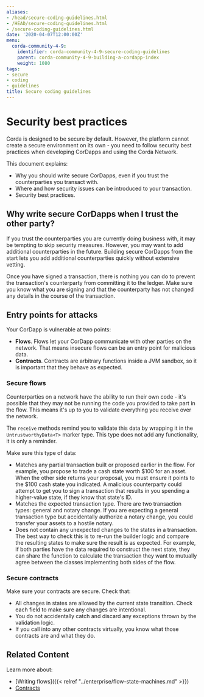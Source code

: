 ```yaml
---
aliases:
- /head/secure-coding-guidelines.html
- /HEAD/secure-coding-guidelines.html
- /secure-coding-guidelines.html
date: '2020-04-07T12:00:00Z'
menu:
  corda-community-4-9:
    identifier: corda-community-4-9-secure-coding-guidelines
    parent: corda-community-4-9-building-a-cordapp-index
    weight: 1080
tags:
- secure
- coding
- guidelines
title: Secure coding guidelines
---
```



# Security best practices

Corda is designed to be secure by default. However, the platform cannot create a secure environment on its own - you need to follow security best practices when developing CorDapps and using the Corda Network.

This document explains:
* Why you should write secure CorDapps, even if you trust the counterparties you transact with.
* Where and how security issues can be introduced to your transaction.
* Security best practices.


## Why write secure CorDapps when I trust the other party?
If you trust the counterparties you are currently doing business with, it may be tempting to skip security measures. However, you may want to add additional counterparties in the future. Building secure CorDapps from the start lets you add additional counterparties quickly without extensive vetting.

Once you have signed a transaction, there is nothing you can do to prevent the transaction's counterparty from committing it to the ledger. Make sure you know what you are signing and that the counterparty has not changed any details in the course of the transaction.

## Entry points for attacks
Your CorDapp is vulnerable at two points:
* **Flows**. Flows let your CorDapp communicate with other parties on the network. That means insecure flows can be an entry point for malicious data.
* **Contracts**. Contracts are arbitrary functions inside a JVM sandbox, so it is important that they behave as expected.

### Secure flows

Counterparties on a network have the ability to run their own code - it's possible that they may not be running the code you provided to take part in the flow. This means it's up to you to validate everything you receive over the network.

The `receive` methods remind you to validate this data by wrapping it in the `UntrustworthyData<T>` marker type. This type does not add any functionality, it is only a reminder.

Make sure this type of data:

* Matches any partial transaction built or proposed earlier in the flow. For example, you propose to trade a cash state worth $100 for an asset. When the other side returns your proposal, you must ensure it points to the $100 cash state you indicated. A malicious counterparty could attempt to get you to sign a transaction that results in you spending a higher-value state, if they know that state's ID.
* Matches the expected transaction type. There are two transaction types: general and notary change. If you are expecting a general transaction type but accidentally authorize a notary change, you could transfer your assets to a hostile notary.
* Does not contain any unexpected changes to the states in a transaction. The best way to check this is to re-run the builder logic and compare the resulting states to make sure the result is as expected. For example, if both parties have the data required to construct the next state, they can share the function to calculate the transaction they want to mutually agree between the classes implementing both sides of the flow.



### Secure contracts
Make sure your contracts are secure. Check that:

* All changes in states are allowed by the current state transition. Check each field to make sure any changes are intentional.
* You do not accidentally catch and discard any exceptions thrown by the validation logic.
* If you call into any other contracts virtually, you know what those contracts are and what they do.



## Related Content
Learn more about:
* [Writing flows]({{< relref "../enterprise/flow-state-machines.md" >}})
* [Contracts](api-contracts.html)
